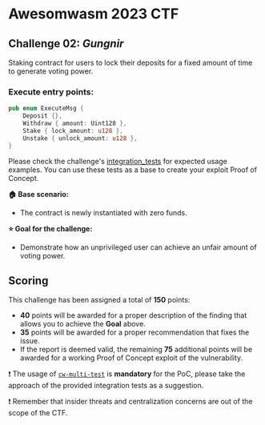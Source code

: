 # Awesomwasm 2023 CTF

## Challenge 02: *Gungnir*

Staking contract for users to lock their deposits for a fixed amount of time to generate voting power.

### Execute entry points:
```rust
pub enum ExecuteMsg {
    Deposit {},
    Withdraw { amount: Uint128 },
    Stake { lock_amount: u128 },
    Unstake { unlock_amount: u128 },
}
```

Please check the challenge's [integration_tests](./src/integration_test.rs) for expected usage examples.
You can use these tests as a base to create your exploit Proof of Concept.

**:house: Base scenario:**
- The contract is newly instantiated with zero funds.

**:star: Goal for the challenge:**
- Demonstrate how an unprivileged user can achieve an unfair amount of voting power.

## Scoring

This challenge has been assigned a total of **150** points:
- **40** points will be awarded for a proper description of the finding that allows you to achieve the **Goal** above.
- **35** points will be awarded for a proper recommendation that fixes the issue.
- If the report is deemed valid, the remaining **75** additional points will be awarded for a working Proof of Concept exploit of the vulnerability.

:exclamation: The usage of [`cw-multi-test`](https://github.com/CosmWasm/cw-multi-test) is **mandatory** for the PoC, please take the approach of the provided integration tests as a suggestion.

:exclamation: Remember that insider threats and centralization concerns are out of the scope of the CTF.
